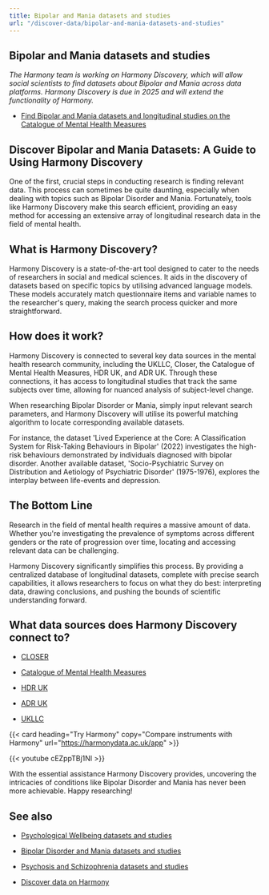 ```yaml
---
title: Bipolar and Mania datasets and studies
url: "/discover-data/bipolar-and-mania-datasets-and-studies"
---
```


## Bipolar and Mania datasets and studies

*The Harmony team is working on Harmony Discovery, which will allow social scientists to find datasets about Bipolar and Mania across data platforms. Harmony Discovery is due in 2025 and will extend the functionality of Harmony.*

* [Find Bipolar and Mania datasets and longitudinal studies on the Catalogue of Mental Health Measures](https://www.cataloguementalhealth.ac.uk/?content=search&query=Topic:bipolar+and+mania)

## Discover Bipolar and Mania Datasets: A Guide to Using Harmony Discovery

One of the first, crucial steps in conducting research is finding relevant data. This process can sometimes be quite daunting, especially when dealing with topics such as Bipolar Disorder and Mania. Fortunately, tools like Harmony Discovery make this search efficient, providing an easy method for accessing an extensive array of longitudinal research data in the field of mental health.

## What is Harmony Discovery?

Harmony Discovery is a state-of-the-art tool designed to cater to the needs of researchers in social and medical sciences. It aids in the discovery of datasets based on specific topics by utilising advanced language models. These models accurately match questionnaire items and variable names to the researcher's query, making the search process quicker and more straightforward.

## How does it work?

Harmony Discovery is connected to several key data sources in the mental health research community, including the UKLLC, Closer, the Catalogue of Mental Health Measures, HDR UK, and ADR UK. Through these connections, it has access to longitudinal studies that track the same subjects over time, allowing for nuanced analysis of subject-level change.

When researching Bipolar Disorder or Mania, simply input relevant search parameters, and Harmony Discovery will utilise its powerful matching algorithm to locate corresponding available datasets. 

For instance, the dataset 'Lived Experience at the Core: A Classification System for Risk-Taking Behaviours in Bipolar' (2022) investigates the high-risk behaviours demonstrated by individuals diagnosed with bipolar disorder. Another available dataset, 'Socio-Psychiatric Survey on Distribution and Aetiology of Psychiatric Disorder' (1975-1976), explores the interplay between life-events and depression.

## The Bottom Line

Research in the field of mental health requires a massive amount of data. Whether you're investigating the prevalence of symptoms across different genders or the rate of progression over time, locating and accessing relevant data can be challenging. 

Harmony Discovery significantly simplifies this process. By providing a centralized database of longitudinal datasets, complete with precise search capabilities, it allows researchers to focus on what they do best: interpreting data, drawing conclusions, and pushing the bounds of scientific understanding forward.


## What data sources does Harmony Discovery connect to?

* [CLOSER](https://closer.ac.uk/)

* [Catalogue of Mental Health Measures](https://www.cataloguementalhealth.ac.uk/)

* [HDR UK](https://www.healthdatagateway.org/)

* [ADR UK](https://www.adruk.org/data-access/data-catalogue/)

* [UKLLC](https://explore.ukllc.ac.uk)

{{< card heading="Try Harmony" copy="Compare instruments with Harmony" url="https://harmonydata.ac.uk/app" >}}

{{< youtube cEZppTBj1NI >}}


With the essential assistance Harmony Discovery provides, uncovering the intricacies of conditions like Bipolar Disorder and Mania has never been more achievable. Happy researching!

## See also

* [Psychological Wellbeing datasets and studies](/discover-data/psychological-wellbeing-datasets-and-studies)

* [Bipolar Disorder and Mania datasets and studies](/discover-data/bipolar-disorder-and-mania-datasets-and-studies)

* [Psychosis and Schizophrenia datasets and studies](/discover-data/psychosis-and-schizophrenia-datasets-and-studies)

* [Discover data on Harmony](/discover-data/)